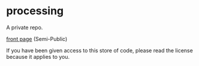 # processing

A private repo.

[front page]() (Semi-Public)

If you have been given access to this store of code, please read the license because it applies to you.
